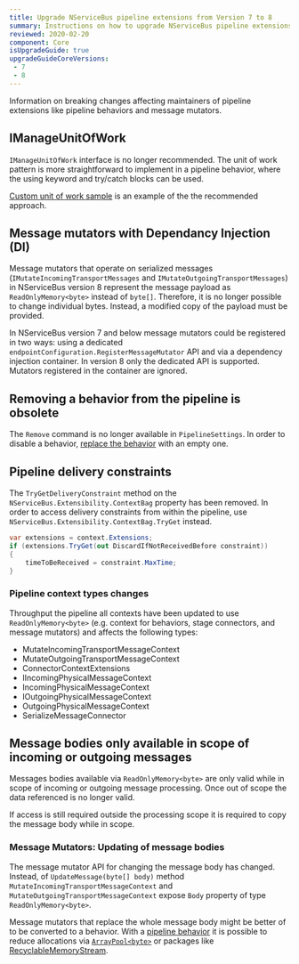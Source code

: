 ```yaml
---
title: Upgrade NServiceBus pipeline extensions from Version 7 to 8
summary: Instructions on how to upgrade NServiceBus pipeline extensions do from version 7 to version 8.
reviewed: 2020-02-20
component: Core
isUpgradeGuide: true
upgradeGuideCoreVersions:
 - 7
 - 8
---
```


Information on breaking changes affecting maintainers of pipeline extensions like pipeline behaviors and message mutators.

## IManageUnitOfWork

`IManageUnitOfWork` interface is no longer recommended. The unit of work pattern is more straightforward to implement in a pipeline behavior, where the using keyword and try/catch blocks can be used.

[Custom unit of work sample](/samples/pipeline/unit-of-work/) is an example of the the recommended approach.

## Message mutators with Dependancy Injection (DI)

Message mutators that operate on serialized messages (`IMutateIncomingTransportMessages` and `IMutateOutgoingTransportMessages`) in NServiceBus version 8 represent the message payload as `ReadOnlyMemory<byte>` instead of `byte[]`. Therefore, it is no longer possible to change individual bytes. Instead, a modified copy of the payload must be provided.

In NServiceBus version 7 and below message mutators could be registered in two ways: using a dedicated `endpointConfiguration.RegisterMessageMutator` API and via a dependency injection container. In version 8 only the dedicated API is supported. Mutators registered in the container are ignored.

## Removing a behavior from the pipeline is obsolete

The `Remove` command is no longer available in `PipelineSettings`. In order to disable a behavior, [replace the behavior](/nservicebus/pipeline/manipulate-with-behaviors.md?version=core_8#disable-an-existing-step) with an empty one.

## Pipeline delivery constraints

The `TryGetDeliveryConstraint` method on the `NServiceBus.Extensibility.ContextBag` property has been removed. In order to access delivery constraints from within the pipeline, use `NServiceBus.Extensibility.ContextBag.TryGet` instead.

```csharp
var extensions = context.Extensions;
if (extensions.TryGet(out DiscardIfNotReceivedBefore constraint))
{
    timeToBeReceived = constraint.MaxTime;
}
```

### Pipeline context types changes

Throughput the pipeline all contexts have been updated to use `ReadOnlyMemory<byte>` (e.g. context for behaviors, stage connectors, and message mutators) and affects the following types:

* MutateIncomingTransportMessageContext
* MutateOutgoingTransportMessageContext
* ConnectorContextExtensions
* IIncomingPhysicalMessageContext
* IncomingPhysicalMessageContext
* IOutgoingPhysicalMessageContext
* OutgoingPhysicalMessageContext
* SerializeMessageConnector

## Message bodies only available in scope of incoming or outgoing messages

Messages bodies available via `ReadOnlyMemory<byte>` are only valid while in scope of incoming or outgoing message processing. Once out of scope the data referenced is no longer valid.

If access is still required outside the processing scope it is required to copy the message body while in scope.

### Message Mutators: Updating of message bodies

The message mutator API for changing the message body has changed. Instead, of `UpdateMessage(byte[] body)` method `MutateIncomingTransportMessageContext` and `MutateOutgoingTransportMessageContext` expose `Body` property of type `ReadOnlyMemory<byte>`.

Message mutators that replace the whole message body might be better of to be converted to a behavior. With a [pipeline behavior](/nservicebus/pipeline/manipulate-with-behaviors.md) it is possible to reduce allocations via [`ArrayPool<byte>`](https://docs.microsoft.com/en-us/dotnet/api/system.buffers.arraypool-1) or packages like [RecyclableMemoryStream](https://github.com/Microsoft/Microsoft.IO.RecyclableMemoryStream).

